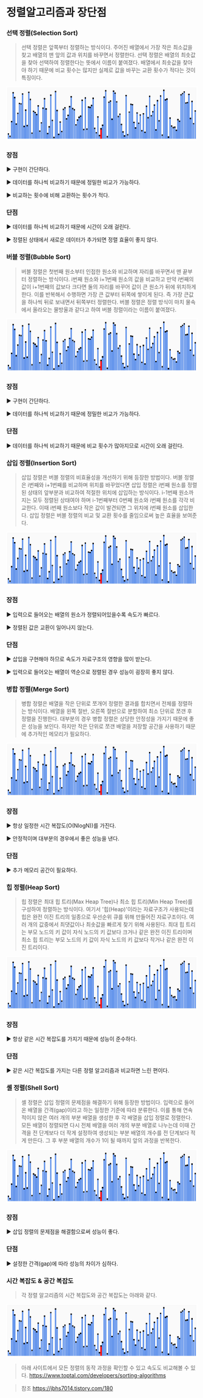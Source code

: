 # 정렬알고리즘과 장단점

### 선택 정렬(Selection Sort)

> 선택 정렬은 앞쪽부터 정렬하는 방식이다. 주어진 배열에서 가장 작은 최소값을 찾고 배열의 맨 앞의 값과 위치를 바꾸면서 정렬한다. 선택 정렬은 배열의 최솟값을 찾아 선택하여 정렬한다는 뜻에서 이름이 붙여졌다. 배열에서 최솟값을 찾아야 하기 때문에 비교 횟수는 많지만 실제로 값을 바꾸는 교환 횟수가 적다는 것이 특징이다.

![](https://github.com/jj3031/TIL/blob/main/IMG/%ED%80%B5%EC%A0%95%EB%A0%AC.gif?raw=true)

### 장점
▶️ 구현이 간단하다.

▶️ 데이터를 하나씩 비교하기 때문에 정밀한 비교가 가능하다.

▶️ 비교하는 횟수에 비해 교환하는 횟수가 적다.

### 단점
▶️ 데이터를 하나씩 비교하기 때문에  시간이 오래 걸린다.

▶️ 정렬된 상태에서 새로운 데이터가 추가되면 정렬 효율이 좋지 않다.



### 버블 정렬(Bubble Sort)

> 버블 정렬은 첫번째 원소부터 인접한 원소와 비교하며 자리를 바꾸면서 맨 끝부터 정렬하는 방식이다. i번째 원소와 i+1번째 원소의 값을 비교하고 만약 i번째의 값이 i+1번째의 값보다 크다면 둘의 자리를 바꾸어 값이 큰 원소가 뒤에 위치하게 한다. 이를 반복해서 수행하면 가장 큰 값부터 뒤쪽에 쌓이게 된다. 즉 가장 큰값을 하나씩 뒤로 보내면서 뒤쪽부터 정렬한다. 버블 정렬은 정렬 방식이 마치 물속에서 올라오는 물방울과 같다고 하여 버블 정렬이라는 이름이 붙여졌다.

![](https://github.com/jj3031/TIL/blob/main/IMG/%ED%80%B5%EC%A0%95%EB%A0%AC.gif?raw=true)

### 장점
▶️ 구현이 간단하다.

▶️ 데이터를 하나씩 비교하기 때문에 정밀한 비교가 가능하다.

### 단점
▶️ 데이터를 하나씩 비교하기 때문에 비교 횟수가 많아지므로 시간이 오래 걸린다.



### 삽입 정렬(Insertion Sort)

> 삽입 정렬은 버블 정렬의 비효율성을 개선하기 위해 등장한 방법이다. 버블 정렬은 i번째와 i+1번째를 비교하며 위치를 바꾸었다면 삽입 정렬은 i번째 원소를 정렬된 상태의 앞부분과 비교하여 적절한 위치에 삽입하는 방식이다. i-1번째 원소까지는 모두 정렬된 상태여야 하며 i-1번째부터 0번째 원소와 i번째 원소를 각각 비교한다. 이때 i번째 원소보다 작은 값이 발견되면 그 위치에 i번째 원소를 삽입한다. 삽입 정렬은 버블 정렬의 비교 및 교환 횟수를 줄임으로써 높은 효율을 보여준다.

![](https://github.com/jj3031/TIL/blob/main/IMG/%ED%80%B5%EC%A0%95%EB%A0%AC.gif?raw=true)

### 장점
▶️ 입력으로 들어오는 배열의 원소가 정렬되어있을수록 속도가 빠르다.

▶️ 정렬된 값은 교환이 일어나지 않는다.

### 단점
▶️ 삽입을 구현해야 하므로 속도가 자료구조의 영향을 많이 받는다.

▶️ 입력으로 들어오는 배열이 역순으로 정렬된 경우 성능이 굉장히 좋지 않다.



### 병합 정렬(Merge Sort)

> 병합 정렬은 배열을 작은 단위로 쪼개어 정렬한 결과를 합치면서 전체를 정렬하는 방식이다. 배열을 왼쪽 절반, 오른쪽 절반으로 분할하여 최소 단위로 쪼갠 후 정렬을 진행한다. 대부분의 경우 병합 정렬은 상당한 안정성을 가지기 때문에 좋은 성능을 보인다. 하지만 작은 단위로 쪼갠 배열을 저장할 공간을 사용하기 때문에 추가적인 메모리가 필요하다.

![](https://github.com/jj3031/TIL/blob/main/IMG/%ED%80%B5%EC%A0%95%EB%A0%AC.gif?raw=true)

### 장점
▶️ 항상 일정한 시간 복잡도(O(NlogN))를 가진다.

▶️ 안정적이며 대부분의 경우에서 좋은 성능을 낸다.

### 단점
▶️ 추가 메모리 공간이 필요하다.



### 힙 정렬(Heap Sort)

> 힙 정렬은 최대 힙 트리(Max Heap Tree)나 최소 힙 트리(Min Heap Tree)를 구성하여 정렬하는 방식이다. 여기서 '힙(Heap)'이라는 자료구조가 사용되는데 힙은 완전 이진 트리의 일종으로 우선순위 큐를 위해 만들어진 자료구조이다. 여러 개의 값중에서 최댓값이나 최솟값을 빠르게 찾기 위해 사용된다. 최대 힙 트리는 부모 노드의 키 값이 자식 노드의 키 값보다 크거나 같은 완전 이진 트리이며 최소 힙 트리는 부모 노드의 키 값이 자식 노드의 키 값보다 작거나 같은 완전 이진 트리이다.

![](https://github.com/jj3031/TIL/blob/main/IMG/%ED%80%B5%EC%A0%95%EB%A0%AC.gif?raw=true)

### 장점
▶️ 항상 같은 시간 복잡도를 가지기 때문에 성능이 준수하다.

### 단점
▶️ 같은 시간 복잡도를 가지는 다른 정렬 알고리즘과 비교하면 느린 편이다.


### 셸 정렬(Shell Sort)

> 셸 정렬은 삽입 정렬의 문제점을 해결하기 위해 등장한 방법이다. 입력으로 들어온 배열을 간격(gap)이라고 하는 일정한 기준에 따라 분류한다. 이를 통해 연속적이지 않은 여러 개의 부분 배열을 생성한 후 각 배열을 삽입 정렬로 정렬한다. 모든 배열이 정렬되면 다시 전체 배열을 여러 개의 부분 배열로 나누는데 이때 간격을 전 단계보다 더 작게 설정하여 생성되는 부분 배열의 개수를 전 단계보다 적게 만든다. 그 후 부분 배열의 개수가 1이 될 때까지 앞의 과정을 반복한다.

![](https://github.com/jj3031/TIL/blob/main/IMG/%ED%80%B5%EC%A0%95%EB%A0%AC.gif?raw=true)

### 장점
▶️ 삽입 정렬의 문제점을 해결함으로써 성능이 좋다.

### 단점
▶️ 설정한 간격(gap)에 따라 성능의 차이가 심하다.



### 시간 복잡도 & 공간 복잡도

> 각 정렬 알고리즘의 시간 복잡도와 공간 복잡도는 아래와 같다.

![](https://github.com/jj3031/TIL/blob/main/IMG/%ED%80%B5%EC%A0%95%EB%A0%AC.gif?raw=true)



>아래 사이트에서 모든 정렬의 동작 과정을 확인할 수 있고 속도도 비교해볼 수 있다.
https://www.toptal.com/developers/sorting-algorithms


>참조 https://jbhs7014.tistory.com/180